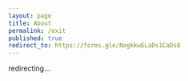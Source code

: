 ```yaml
---
layout: page
title: About
permalink: /exit
published: true
redirect_to: https://forms.gle/NxgkkwELaDs1CaDs8
---
```


redirecting...
